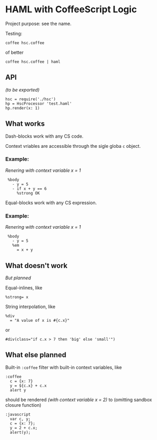 HAML with CoffeeScript Logic
============================

Project purpose: see the name.

Testing:

    coffee hsc.coffee
    
of better

    coffee hsc.coffee | haml

API
----------------------

_(to be exported)_

    hsc = require('./hsc')
    hp = HscProcessor 'test.haml'
    hp.render(x: 1)
    


What works
----------

Dash-blocks work with any CS code.

Context vriables are accessible through the sigle globa `c` object.

### Example:

_Renering with context variable x = 1_

     %body
       - y = 5
       - if x + y == 6
         %strong OK

Equal-blocks work with any CS expression.

### Example:

_Renering with context variable x = 1_

     %body
       - y = 5
       %em
         = x + y

What doesn't work
-----------------

_But planned_

Equal-inlines, like

    %strong= x

String interpolation, like

    %div
      = "A value of x is #{c.x}"

or

    #div(class="if c.x > 7 then 'big' else 'small'")

What else planned
-----------------

Built-in `:coffee` filter with built-in context variables, like

    :coffee
      c = {x: 7}
      y = ${c.x} + c.x
      alert y

should be rendered _(with context variable x = 2)_ to 
(omitting sandbox closure function)

    :javascript
      var c, y;
      c = {x: 7};
      y = 2 + c.x;
      alert(y);